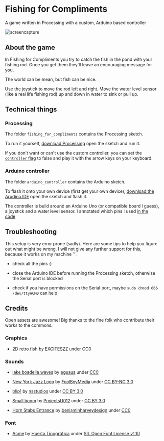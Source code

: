 # Fishing for Compliments

A game written in Processing with a custom, Arduino based controller

![screencapture](screencap.gif)

## About the game

In Fishing for Compliments you try to catch the fish in the pond with your fishing rod. Once you get them they'll leave an encouraging message for you.

The world can be mean, but fish can be nice.

Use the joystick to move the rod left and right. Move the water level sensor (like a real life fishing rod) up and down in water to sink or pull up.

## Technical things

### Processing

The folder `fishing_for_compliments` contains the Processing sketch.

To run it yourself, [download Processing](https://processing.org/download/) open the sketch and run it.

If you don't want or can't use the custom controller, you can set the [`controller` flag](https://github.com/lislis/fishing_for_compliments/blob/master/fishing_for_compliments/fishing_for_compliments.pde#L11) to false and play it with the arrow keys on your keyboard.

### Arduino controller

The folder `arduino_controller` contains the Arduino sketch.

To flash it onto your own device (first get your own device), [download the Arudino IDE](https://www.arduino.cc/en/Main/Software) open the sketch and flash it.

The controller is build around an Arduino Uno (or compatible board I guess), a joystick and a water level sensor.
I annotated which pins I used [in the code](https://github.com/lislis/fishing_for_compliments/blob/master/arduino_controller/arduino_controller.ino).

## Troubleshooting

This setup is very error prone (sadly). Here are some tips to help you figure out what might be wrong. I will not give any further support for this, because it works on my machine :tm:.

- check all the pins :)

- close the Arduino IDE before running the Processing sketch, otherwise the Serial port is blocked

- check if you have permissions on the Serial port, maybe `sudo chmod 666 /dev/ttyACM0` can help


## Credits

Open assets are awesome! Big thanks to the fine folk who contribute their works to the commons.

### Graphics

- [2D retro fish](https://opengameart.org/content/2d-retro-fish) by [EXCITESZZ](https://opengameart.org/users/exciteszz) under [CC0](https://creativecommons.org/publicdomain/zero/1.0/)

### Sounds

- [lake boadella waves](https://freesound.org/people/eguaus/sounds/321722/) by [eguaus](https://freesound.org/people/eguaus/) under [CC0](https://creativecommons.org/publicdomain/zero/1.0/)

- [New York Jazz Loop](https://freesound.org/people/FoolBoyMedia/sounds/347848/) by [FoolBoyMedia](https://freesound.org/people/FoolBoyMedia/) under [CC BY-NC 3.0](https://creativecommons.org/licenses/by-nc/3.0/)

- [blip1](https://freesound.org/people/nsstudios/sounds/321103/) by [nsstudios](https://freesound.org/people/nsstudios/) under [CC BY 3.0](https://creativecommons.org/licenses/by/3.0/)

- [Small boom](https://freesound.org/people/ProjectsU012/sounds/341626/) by [ProjectsU012](https://freesound.org/people/ProjectsU012/) under [CC BY 3.0](https://creativecommons.org/licenses/by/3.0/)

- [Horn Stabs Entrance](https://freesound.org/people/benjaminharveydesign/sounds/350433/) by [benjaminharveydesign](https://freesound.org/people/benjaminharveydesign/) under [CC0](https://creativecommons.org/publicdomain/zero/1.0/)

### Font

- [Acme](https://www.fontsquirrel.com/fonts/acme) by [Huerta Tipográfica](https://www.fontsquirrel.com/fonts/list/foundry/huerta-tipogrfica) under [SIL Open Font License v1.10](https://www.fontsquirrel.com/fonts/acme?q%5Bterm%5D=acme&q%5Bsearch_check%5D=Y)
